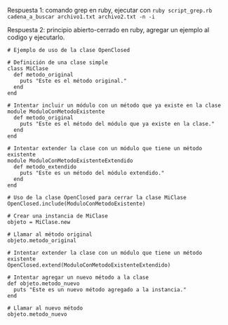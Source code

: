Respuesta 1: comando grep en ruby, ejecutar con `ruby script_grep.rb cadena_a_buscar archivo1.txt archivo2.txt -n -i`

Respuesta 2: principio abierto-cerrado en ruby, agregar un ejemplo al codigo y ejecutarlo.

```
# Ejemplo de uso de la clase OpenClosed

# Definición de una clase simple
class MiClase
  def metodo_original
    puts "Este es el método original."
  end
end

# Intentar incluir un módulo con un método que ya existe en la clase
module ModuloConMetodoExistente
  def metodo_original
    puts "Este es el método del módulo que ya existe en la clase."
  end
end

# Intentar extender la clase con un módulo que tiene un método existente
module ModuloConMetodoExistenteExtendido
  def metodo_extendido
    puts "Este es un método del módulo extendido."
  end
end

# Uso de la clase OpenClosed para cerrar la clase MiClase
OpenClosed.include(ModuloConMetodoExistente)

# Crear una instancia de MiClase
objeto = MiClase.new

# Llamar al método original
objeto.metodo_original

# Intentar extender la clase con un módulo que tiene un método existente
OpenClosed.extend(ModuloConMetodoExistenteExtendido)

# Intentar agregar un nuevo método a la clase
def objeto.metodo_nuevo
  puts "Este es un nuevo método agregado a la instancia."
end

# Llamar al nuevo método
objeto.metodo_nuevo

```
